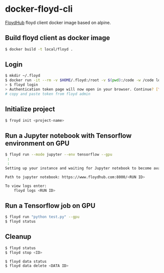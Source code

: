# docker-floyd-cli

[FloydHub](https://www.floydhub.com) floyd client docker image based on alpine.

## Build floyd client as docker image
```sh
$ docker build -t local/floyd .
```

## Login
```sh
$ mkdir ~/.floyd
$ docker run -it --rm -v $HOME/.floyd:/root -v $(pwd):/code -w /code local/floyd sh
> $ floyd login
> Authentication token page will now open in your browser. Continue? [Y/n]: Y
# copy and paste token from floyd admin 

```

## Initialize project
```sh
$ froyd init <project-name>
```

## Run a Jupyter notebook with Tensorflow environment on GPU
```sh
$ floyd run --mode jupyter --env tensorflow --gpu
 :
 :
Setting up your instance and waiting for Jupyter notebook to become available ......................

Path to jupyter notebook: https://www.floydhub.com:8000/<RUN ID>

To view logs enter:
    floyd logs <RUN ID>

```

## Run a Tensorflow job on GPU
```sh
$ floyd run "python test.py" --gpu
$ floyd status
``` 

## Cleanup
```sh
$ floyd status 
$ floyd stop <ID>

$ floyd data status
$ floyd data delete <DATA ID>
```

